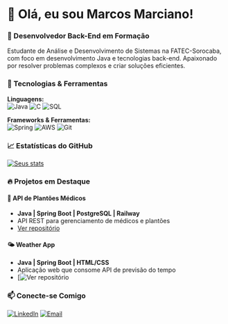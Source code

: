 # 👋 Olá, eu sou Marcos Marciano!

### 🚀 Desenvolvedor Back-End em Formação

Estudante de Análise e Desenvolvimento de Sistemas na FATEC-Sorocaba, com foco em desenvolvimento Java e tecnologias back-end. Apaixonado por resolver problemas complexos e criar soluções eficientes.

### 💼 Tecnologias & Ferramentas

**Linguagens:**  
![Java](https://img.shields.io/badge/Java-ED8B00?style=for-the-badge&logo=java&logoColor=white)
![C](https://img.shields.io/badge/C-00599C?style=for-the-badge&logo=c&logoColor=white)
![SQL](https://img.shields.io/badge/PostgreSQL-316192?style=for-the-badge&logo=postgresql&logoColor=white)

**Frameworks & Ferramentas:**  
![Spring](https://img.shields.io/badge/Spring-6DB33F?style=for-the-badge&logo=spring&logoColor=white)
![AWS](https://img.shields.io/badge/AWS-FF9900?style=for-the-badge&logo=amazonaws&logoColor=white)
![Git](https://img.shields.io/badge/Git-F05032?style=for-the-badge&logo=git&logoColor=white)

### 📈 Estatísticas do GitHub
[![Seus stats](https://github-readme-stats.vercel.app/api?username=Erixian&show_icons=true&theme=radical)](https://github.com/Erixian)

### 🔥 Projetos em Destaque

#### 🏥 API de Plantões Médicos
- **Java | Spring Boot | PostgreSQL | Railway**
- API REST para gerenciamento de médicos e plantões
- [Ver repositório]()

#### 🌤️ Weather App
- **Java | Spring Boot | HTML/CSS**
- Aplicação web que consome API de previsão do tempo
- [![Ver repositório](https://github.com/Erixian/API-para-agenda-de-plantoes-medicos)

### 📫 Conecte-se Comigo
[![LinkedIn](https://img.shields.io/badge/LinkedIn-0077B5?style=for-the-badge&logo=linkedin&logoColor=white)](www.linkedin.com/in/marcos-marciano-b67633314)
[![Email](https://img.shields.io/badge/Email-D14836?style=for-the-badge&logo=gmail&logoColor=white)](mailto:marcos.marciano01@fatec.sp.gov.br)
